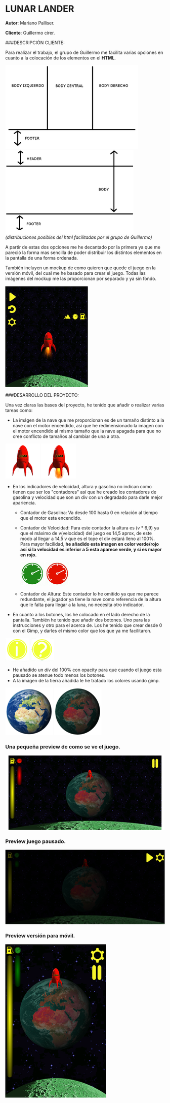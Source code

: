 # LUNAR LANDER


__Autor__: Mariano Palliser.

__Cliente__: Guillermo cirer.


###DESCRIPCIÓN CLIENTE:

Para realizar el trabajo, el grupo de Guillermo me facilita varias opciones en cuanto a la colocación de los elementos en el __HTML__.

![alt tag](https://github.com/mpalliser/LLM-Class/blob/master/LunarLander/img/imgmd/fondo1.png)
![alt tag](https://github.com/mpalliser/LLM-Class/blob/master/LunarLander/img/imgmd/fondo2.png)
_(distribuciones posibles del html facilitadas por el grupo de Guillermo)_

A partir de estas dos opciones me he decantado por la primera ya que me pareció la forma mas sencilla de poder distribuir los distintos elementos en la pantalla de una forma ordenada.

También incluyen un mockup de como quieren que quede el juego en la versión móvil, del cual me he basado para crear el juego. Todas las imágenes del mockup me las proporcionan por separado y ya sin fondo.

![alt tag](https://github.com/mpalliser/LLM-Class/blob/master/LunarLander/img/imgmd/mockup.jpg)


###DESARROLLO DEL PROYECTO:

Una vez claras las bases del proyecto, he tenido que añadir o realizar varias tareas como:

* La imágen de la nave que me proporcionan es de un tamaño distinto a la nave con el motor encendido, así que he redimensionado la imagen con el motor encendido al mismo tamaño que la nave apagada para que no cree conflicto de tamaños al cambiar de una a otra.

![alt tag](https://github.com/mpalliser/LLM-Class/blob/master/LunarLander/img/imgmd/nave.png)
![alt tag](https://github.com/mpalliser/LLM-Class/blob/master/LunarLander/img/imgmd/naveFuego.png)

* En los indicadores de velocidad, altura y gasolina no indican como tienen que ser los "contadores" así que he creado los contadores de gasolina y velocidad que son un div con un degradado para darle mejor apariencia.
  * Contador de Gasolina: Va desde 100 hasta 0 en relación al tiempo que el motor esta encendido.
  * Contador de Velocidad: Para este contador la altura es (v * 6,9) ya que el máximo de v(velocidad) del juego es 14,5 aprox, de este modo al llegar a 14,5 v que es el tope el div estará lleno al 100%. Para mayor facilidad, __he añadido esta imagen en color verde/rojo así si la velocidad es inferior a 5 esta aparece verde, y si es mayor en rojo.__
  
    ![alt tag](https://github.com/mpalliser/LLM-Class/blob/master/LunarLander/img/imgmd/velocidadGreen.png)
    ![alt tag](https://github.com/mpalliser/LLM-Class/blob/master/LunarLander/img/imgmd/velocidadRed.png)

  * Contador de Altura: Este contador lo he omitido ya que me parece redundante, el jugador ya tiene la nave como referencia de la altura que le falta para llegar a la luna, no necesita otro indicador.

* En cuanto a los botones, los he colocado en el lado derecho de la pantalla. También he tenido que añadir dos botones. Uno para las instrucciones y otro para el acerca de. Los he tenido que crear desde 0 con el Gimp, y darles el mismo color que los que ya me facilitaron.

![alt tag](https://github.com/mpalliser/LLM-Class/blob/master/LunarLander/img/imgmd/info.png)
![alt tag](https://github.com/mpalliser/LLM-Class/blob/master/LunarLander/img/imgmd/acercade.png)

* He añadido un *div* del 100% con opacity para que cuando el juego esta pausado se atenue todo menos los botones.
* A la imágen de la tierra añadida le he tratado los colores usando gimp.

![alt tag](https://github.com/mpalliser/LLM-Class/blob/master/LunarLander/img/imgmd/tierra.png)
![alt tag](https://github.com/mpalliser/LLM-Class/blob/master/LunarLander/img/imgmd/tierraTratada.png)


### Una pequeña preview de como se ve el juego.
![alt tag](https://github.com/mpalliser/LLM-Class/blob/master/LunarLander/img/imgmd/pantalla.png)

### Preview juego pausado.
![alt tag](https://github.com/mpalliser/LLM-Class/blob/master/LunarLander/img/imgmd/apagada.png)
### Preview versión para móvil.
![alt tag](https://github.com/mpalliser/LLM-Class/blob/master/LunarLander/img/imgmd/movil.png)


